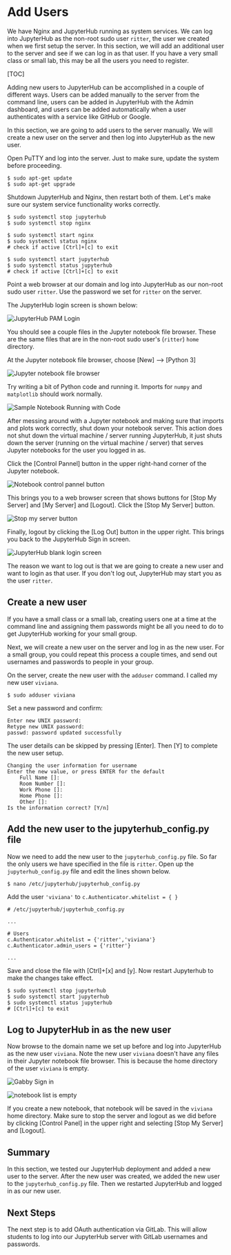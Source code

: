 # Add Users

We have Nginx and JupyterHub running as system services. We can log into JupyterHub as the non-root sudo user ```ritter```, the user we created when we first setup the server. In this section, we will add an additional user to the server and see if we can log in as that user. If you have a very small class or small lab, this may be all the users you need to register.

[TOC]

Adding new users to JupyterHub can be accomplished in a couple of different ways. Users can be added manually to the server from the command line, users can be added in JupyterHub with the Admin dashboard, and users can be added automatically when a user authenticates with a service like GitHub or Google.

In this section, we are going to add users to the server manually. We will create a new user on the server and then log into JupyterHub as the new user.

Open PuTTY and log into the server. Just to make sure, update the system before proceeding.

```text
$ sudo apt-get update
$ sudo apt-get upgrade
```

Shutdown JupyterHub and Nginx, then restart both of them. Let's make sure our system service functionality works correctly.

```text
$ sudo systemctl stop jupyterhub
$ sudo systemctl stop nginx

$ sudo systemctl start nginx
$ sudo systemctl status nginx
# check if active [Ctrl]+[c] to exit

$ sudo systemctl start jupyterhub
$ sudo systemctl status jupyterhub
# check if active [Ctrl]+[c] to exit
```

Point a web browser at our domain and log into JupyterHub as our non-root sudo user ```ritter```. Use the password we set for ```ritter``` on the server.

The JupyterHub login screen is shown below:

![JupyterHub PAM Login](images/jupyterhub_pam_spawner_login.png)

You should see a couple files in the Jupyter notebook file browser. These are the same files that are in the non-root sudo user's (```ritter```) ```home``` directory.

At the Jupyter notebook file browser, choose [New] --> [Python 3]

![Jupyter notebook file browser](images/nb_file_browser_new_notebook.png)

Try writing a bit of Python code and running it. Imports for ```numpy``` and ```matplotlib``` should work normally.

![Sample Notebook Running with Code](images/nb_sample_code.png)

After messing around with a Jupyter notebook and making sure that imports and plots work correctly, shut down your notebook server. This action does not shut down the virtual machine / server running JupyterHub, it just shuts down the server (running on the virtual machine / server) that serves Jupyter notebooks for the user you logged in as.

Click the [Control Pannel] button in the upper right-hand corner of the Jupyter notebook.

![Notebook control pannel button](images/nb_control_pannel_button.png)

This brings you to a web browser screen that shows buttons for [Stop My Server] and [My Server] and [Logout]. Click the [Stop My Server] button.

![Stop my server button](images/nb_stop_my_server_button.png)

Finally, logout by clicking the [Log Out] button in the upper right. This brings you back to the JupyterHub Sign in screen.

![JupyterHub blank login screen](images/jh_empty_signin_screen.png)

The reason we want to log out is that we are going to create a new user and want to login as that user. If you don't log out, JupyterHub may start you as the user ```ritter```.

## Create a new user

If you have a small class or a small lab, creating users one at a time at the command line and assigning them passwords might be all you need to do to get JupyterHub working for your small group.

Next, we will create a new user on the server and log in as the new user. For a small group, you could repeat this process a couple times, and send out usernames and passwords to people in your group.

On the server, create the new user with the ```adduser``` command. I called my new user ```viviana```.

```text
$ sudo adduser viviana
```

Set a new password and confirm:

```text
Enter new UNIX password:
Retype new UNIX password:
passwd: password updated successfully
```

The user details can be skipped by pressing [Enter]. Then [Y] to complete the new user setup.

```text
Changing the user information for username
Enter the new value, or press ENTER for the default
    Full Name []:
    Room Number []:
    Work Phone []:
    Home Phone []:
    Other []:
Is the information correct? [Y/n]
```

## Add the new user to the jupyterhub_config.py file

Now we need to add the new user to the ```jupyterhub_config.py``` file. So far the only users we have specified in the file is ```ritter```. Open up the ```jupyterhub_config.py``` file and edit the lines shown below.

```tet
$ nano /etc/jupyterhub/jupyterhub_config.py
```

Add  the user ```'viviana'``` to ```c.Authenticator.whitelist = { }```

```text
# /etc/jupyterhub/jupyterhub_config.py

...

# Users
c.Authenticator.whitelist = {'ritter','viviana'}
c.Authenticator.admin_users = {'ritter'}

...
```

Save and close the file with [Ctrl]+[x] and [y]. Now restart Jupyterhub to make the changes take effect.

```text
$ sudo systemctl stop jupyterhub
$ sudo systemctl start jupyterhub
$ sudo systemctl status jupyterhub
# [Ctrl]+[c] to exit
```

## Log to JupyterHub in as the new user

Now browse to the domain name we set up before and log into JupyterHub as the new user ```viviana```. Note the new user ```viviana``` doesn't have any files in their Jupyter notebook file browser. This is because the home directory of the user ```viviana``` is empty.

![Gabby Sign in](images/jh_sign_in_gabby.png)

![notebook list is empty](images/nb_notebook_list_is_empty.png)

If you create a new notebook, that notebook will be saved in the ```viviana``` home directory. Make sure to stop the server and logout as we did before by clicking [Control Panel] in the upper right and selecting [Stop My Server] and [Logout].

## Summary

In this section, we tested our JupyterHub deployment and added a new user to the server. After the new user was created, we added the new user to the ```jupyterhub_config.py``` file. Then we restarted JupyterHub and logged in as our new user.

## Next Steps

The next step is to add OAuth authentication via GitLab. This will allow students to log into our JupyterHub server with GitLab usernames and passwords.

<br>
